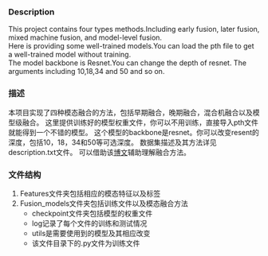 ### Description
This project contains four types methods.Including early fusion, later fusion, mixed machine fusion, and model-level fusion.<br>
Here is providing some well-trained models.You can load the pth file to get a well-trained model without training.<br>
The model backbone is Resnet.You can change the depth of resnet. The arguments including 10,18,34 and 50 and so on.<br>
### 描述
本项目实现了四种模态融合的方法，包括早期融合，晚期融合，混合机融合以及模型级融合。
这里提供训练好的模型权重文件，你可以不用训练，直接导入pth文件就能得到一个不错的模型。
这个模型的backbone是resnet。你可以改变resent的深度，包括10，18，34和50等可选深度。
数据集描述及其方法详见description.txt文件。
可以借助该[博文](https://blog.csdn.net/weixin_43840280/article/details/118070317)辅助理解融合方法。
### 文件结构
1. Features文件夹包括相应的模态特征以及标签
2. Fusion_models文件夹包括训练文件以及模态融合方法
    - checkpoint文件夹包括模型的权重文件
    - log记录了每个文件的训练和测试情况
    - utils是需要使用到的模型及其相应改变
    - 该文件目录下的.py文件为训练文件


